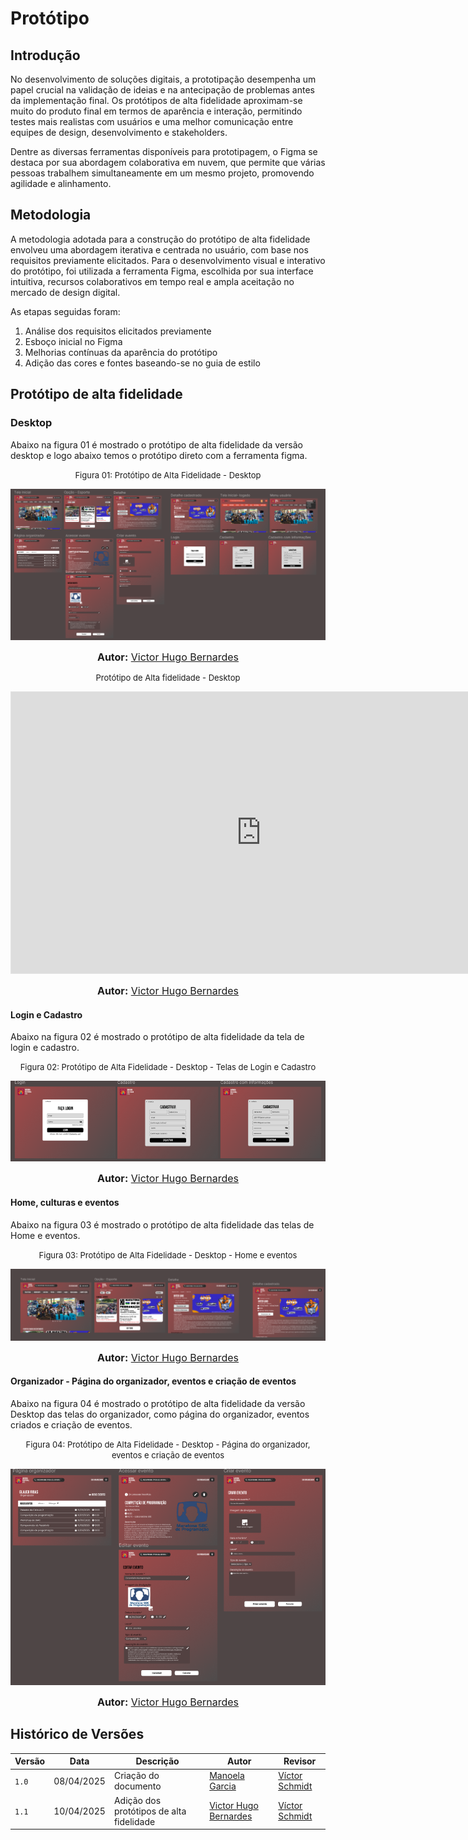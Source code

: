 # Protótipo

## Introdução
No desenvolvimento de soluções digitais, a prototipação desempenha um papel crucial na validação de ideias e na antecipação de problemas antes da implementação final. Os protótipos de alta fidelidade aproximam-se muito do produto final em termos de aparência e interação, permitindo testes mais realistas com usuários e uma melhor comunicação entre equipes de design, desenvolvimento e stakeholders.

Dentre as diversas ferramentas disponíveis para prototipagem, o Figma se destaca por sua abordagem colaborativa em nuvem, que permite que várias pessoas trabalhem simultaneamente em um mesmo projeto, promovendo agilidade e alinhamento.

## Metodologia
A metodologia adotada para a construção do protótipo de alta fidelidade envolveu uma abordagem iterativa e centrada no usuário, com base nos requisitos previamente elicitados. Para o desenvolvimento visual e interativo do protótipo, foi utilizada a ferramenta Figma, escolhida por sua interface intuitiva, recursos colaborativos em tempo real e ampla aceitação no mercado de design digital.

As etapas seguidas foram:
1. Análise dos requisitos elicitados previamente
2. Esboço inicial no Figma
3. Melhorias contínuas da aparência do protótipo
4. Adição das cores e fontes baseando-se no guia de estilo

## Protótipo de alta fidelidade

### Desktop

Abaixo na figura 01 é mostrado o protótipo de alta fidelidade da versão desktop e logo abaixo temos o protótipo direto com a ferramenta figma.

<font size="2"><p style="text-align: center">Figura 01: Protótipo de Alta Fidelidade - Desktop</p></font>

<center>

![Imagem do Protótipo](../Base/assets/Prototipo_fidelidade.png)

</center>

<font size="3"><p style="text-align: center"><b>Autor:</b> <a href="https://www.github.com/VHbernardes">Victor Hugo Bernardes</a></font></p>

<center>

<font size="2"><p style="text-align: center">Protótipo de Alta fidelidade - Desktop</p></font>

</center>

<center>

<iframe style="border: 1px solid rgba(0, 0, 0, 0.1);" width="800" height="450" src="https://www.figma.com/embed?embed_host=share&url=https://www.figma.com/proto/7vZnlHlbvXzaEt2ikloFPx/Prot%C3%B3tipo---AgendaFCTE?node-id=0-1&scaling=scale-down&page-id=0%3A1&starting-point-node-id=64%3A74" allowfullscreen></iframe>

</center>

<font size="3"><p style="text-align: center"><b>Autor:</b> <a href="https://www.github.com/VHbernardes">Victor Hugo Bernardes</a></font></p>


#### Login e Cadastro

Abaixo na figura 02 é mostrado o protótipo de alta fidelidade da tela de login e cadastro.

<font size="2"><p style="text-align: center">Figura 02: Protótipo de Alta Fidelidade - Desktop - Telas de Login e Cadastro</p></font>

<center>

![Imagem do Protótipo](../Base/assets/prototipo_Cadastro.png)

</center>


<font size="3"><p style="text-align: center"><b>Autor:</b> <a href="https://www.github.com/VHbernardes">Victor Hugo Bernardes</a></font></p>

#### Home, culturas e eventos

Abaixo na figura 03 é mostrado o protótipo de alta fidelidade das telas de Home e eventos.

<font size="2"><p style="text-align: center">Figura 03: Protótipo de Alta Fidelidade - Desktop - Home e eventos </p></font>

<center>

![Imagem do Protótipo](../Base/assets/Inicial_prototipo.png)

</center>

<font size="3"><p style="text-align: center"><b>Autor:</b> <a href="https://www.github.com/VHbernardes">Victor Hugo Bernardes</a></font></p>

#### Organizador - Página do organizador, eventos e criação de eventos

Abaixo na figura 04 é mostrado o protótipo de alta fidelidade da versão Desktop das telas do organizador, como página do organizador, eventos criados e criação de eventos. 

<font size="2"><p style="text-align: center">Figura 04: Protótipo de Alta Fidelidade - Desktop - Página do organizador, eventos e criação de eventos </p></font>

<center>

![Imagem do Protótipo](../Base/assets/organizador_prototipo.png)

</center>

<font size="3"><p style="text-align: center"><b>Autor:</b> <a href="https://www.github.com/VHbernardes">Victor Hugo Bernardes</a></font></p>

## Histórico de Versões

| Versão | Data       | Descrição             | Autor                                         | Revisor                                     |
|--------|------------|-----------------------|-----------------------------------------------|---------------------------------------------|
| `1.0`    | 08/04/2025 | Criação do documento  | [Manoela Garcia](https://github.com/manu-sgc) | [Víctor Schmidt](https://github.com/moonshinerd) |
| `1.1`    | 10/04/2025 | Adição dos protótipos de alta fidelidade  | [Victor Hugo Bernardes](https://github.com/VHbernardes) | [Víctor Schmidt](https://github.com/moonshinerd) |
